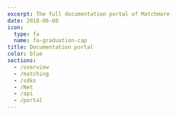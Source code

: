 ```yaml
---
excerpt: The full documentation portal of Matchmore
date: 2018-06-08
icon:
  type: fa
  name: fa-graduation-cap
title: Documentation portal
color: blue
sections:
  - /overview
  - /matching
  - /sdks
  - /Net
  - /api
  - /portal
---
```

